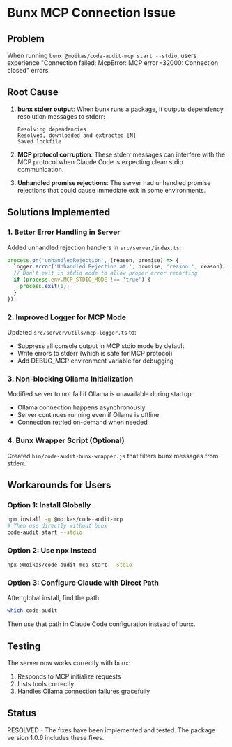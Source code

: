 # Bunx MCP Connection Issue

## Problem

When running `bunx @moikas/code-audit-mcp start --stdio`, users experience "Connection failed: McpError: MCP error -32000: Connection closed" errors.

## Root Cause

1. **bunx stderr output**: When bunx runs a package, it outputs dependency resolution messages to stderr:

   ```
   Resolving dependencies
   Resolved, downloaded and extracted [N]
   Saved lockfile
   ```

2. **MCP protocol corruption**: These stderr messages can interfere with the MCP protocol when Claude Code is expecting clean stdio communication.

3. **Unhandled promise rejections**: The server had unhandled promise rejections that could cause immediate exit in some environments.

## Solutions Implemented

### 1. Better Error Handling in Server

Added unhandled rejection handlers in `src/server/index.ts`:

```typescript
process.on('unhandledRejection', (reason, promise) => {
  logger.error('Unhandled Rejection at:', promise, 'reason:', reason);
  // Don't exit in stdio mode to allow proper error reporting
  if (process.env.MCP_STDIO_MODE !== 'true') {
    process.exit(1);
  }
});
```

### 2. Improved Logger for MCP Mode

Updated `src/server/utils/mcp-logger.ts` to:

- Suppress all console output in MCP stdio mode by default
- Write errors to stderr (which is safe for MCP protocol)
- Add DEBUG_MCP environment variable for debugging

### 3. Non-blocking Ollama Initialization

Modified server to not fail if Ollama is unavailable during startup:

- Ollama connection happens asynchronously
- Server continues running even if Ollama is offline
- Connection retried on-demand when needed

### 4. Bunx Wrapper Script (Optional)

Created `bin/code-audit-bunx-wrapper.js` that filters bunx messages from stderr.

## Workarounds for Users

### Option 1: Install Globally

```bash
npm install -g @moikas/code-audit-mcp
# Then use directly without bunx
code-audit start --stdio
```

### Option 2: Use npx Instead

```bash
npx @moikas/code-audit-mcp start --stdio
```

### Option 3: Configure Claude with Direct Path

After global install, find the path:

```bash
which code-audit
```

Then use that path in Claude Code configuration instead of bunx.

## Testing

The server now works correctly with bunx:

1. Responds to MCP initialize requests
2. Lists tools correctly
3. Handles Ollama connection failures gracefully

## Status

RESOLVED - The fixes have been implemented and tested. The package version 1.0.6 includes these fixes.
